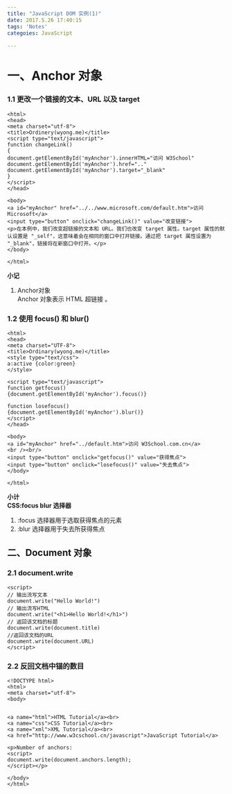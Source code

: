 ```yaml
---
title: "JavaScript DOM 实例(1)"
date: 2017.5.26 17:40:15 
tags: 'Notes'
categoies: JavaScript
 
---
```

# 一、Anchor 对象 
### 1.1  更改一个链接的文本、URL 以及 target

	<html>
	<head>
    <meta charset="utf-8">
    <title>Ordinery(wyong.me)</title>
	<script type="text/javascript">
	function changeLink()
	{
	document.getElementById('myAnchor').innerHTML="访问 W3School"
	document.getElementById('myAnchor').href=".."
	document.getElementById('myAnchor').target="_blank"
	}
	</script>
	</head>
	
	<body>
	<a id="myAnchor" href="../../www.microsoft.com/default.htm">访问 Microsoft</a>
	<input type="button" onclick="changeLink()" value="改变链接">
	<p>在本例中，我们改变超链接的文本和 URL。我们也改变 target 属性。target 属性的默认设置是 "_self"，这意味着会在相同的窗口中打开链接。通过把 target 属性设置为 "_blank"，链接将在新窗口中打开。</p>
	</body>
	
	</html>  


**小记**
1. Anchor对象  
Anchor 对象表示 HTML 超链接  。


### 1.2 使用 focus() 和 blur()  

	<html>
	<head>
	<meta charset="UTF-8">
	<title>Ordinary(wyong.me)</title>
	<style type="text/css">
	a:active {color:green}
	</style>
	
	<script type="text/javascript">
	function getfocus()
	{document.getElementById('myAnchor').focus()}
	
	function losefocus()
	{document.getElementById('myAnchor').blur()}
	</script>
	</head>
	
	<body>
	<a id="myAnchor" href="../default.htm">访问 W3School.com.cn</a>
	<br /><br/>
	<input type="button" onclick="getfocus()" value="获得焦点">
	<input type="button" onclick="losefocus()" value="失去焦点">
	</body>
	
	</html>

**小计**  
**CSS:focus blur 选择器**  
1. :focus 选择器用于选取获得焦点的元素  
2. :blur 选择器用于失去所获得焦点

## 二、Document 对象  

### 2.1 document.write  

    <script>  	
	// 输出流写文本
	document.write("Hello World!")
	// 输出流写HTML
	document.write("<h1>Hello World!</h1>")
	// 返回该文档的标题
	document.write(document.title)
	//返回该文档的URL
	document.write(document.URL)  
    </script>  


### 2.2  反回文档中锚的数目  


	<!DOCTYPE html>
	<html>
	<meta charset="utf-8">
	<body>
	
	
	<a name="html">HTML Tutorial</a><br>
	<a name="css">CSS Tutorial</a><br>
	<a name="xml">XML Tutorial</a><br>
	<a href="http://www.w3cschool.cn/javascript">JavaScript Tutorial</a>
	
	<p>Number of anchors:
	<script>
	document.write(document.anchors.length);
	</script></p>
	
	</body>
	</html>  


